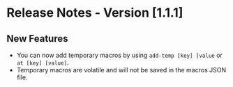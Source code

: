# Release Notes - Version [1.1.1]

## New Features

- You can now add temporary macros by using `add-temp [key] [value` or `at [key] [value]`.
- Temporary macros are volatile and will not be saved in the macros JSON file.